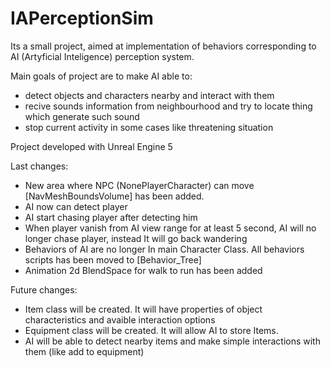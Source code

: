 # IAPerceptionSim

Its a small project, aimed at implementation of behaviors corresponding to AI (Artyficial Inteligence) perception system.

Main goals of project are to make AI able to:
* detect objects and characters nearby and interact with them
* recive sounds information from neighbourhood and try to locate thing which generate such sound
* stop current activity in some cases like threatening situation

Project developed with Unreal Engine 5



Last changes:
* New area where NPC (NonePlayerCharacter) can move [NavMeshBoundsVolume] has been added. 
* AI now can detect player
* AI start chasing player after detecting him
* When player vanish from AI view range for at least 5 second, AI will no longer chase player, instead It will go back wandering
* Behaviors of AI are no longer In main Character Class. All behaviors scripts has been moved to [Behavior_Tree]
* Animation 2d BlendSpace for walk to run has been added

Future changes:
* Item class will be created. It will have properties of object characteristics and avaible interaction options
* Equipment class will be created. It will allow AI to store Items.
* AI will be able to detect nearby items and make simple interactions with them (like add to equipment)